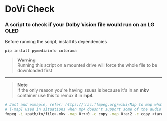 # DoVi Check
### A script to check if your Dolby Vision file would run on an LG OLED

Before running the script, install its dependencies

```sh 
pip install pymediainfo colorama
```
> **Warning** <br />
> Running this script on a mounted drive will force the whole file to be downloaded first

---

> **Note** <br /> 
> If the only reason you're having issues is because it's in an **mkv** container use this to remux it in **mp4**

```sh
# Just and exmaple, refer: https://trac.ffmpeg.org/wiki/Map to map whatever video and audio needs to in your target mp4 file
# [-map] Used in situations when mp4 doesn't support some of the audio tracks from you mkv input
fmpeg -i <path/to/file>.mkv -map 0:v:0 -c copy -map 0:a:2 -c copy <target/file>.mp4
```

